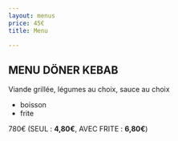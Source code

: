 ```yaml
---
layout: menus
price: 45€
title: Menu

---
```

## MENU DÖNER KEBAB

Viande grillée, légumes au choix, sauce au choix 

  + boisson 
  + frite

780€ (SEUL : __4,80€__, AVEC FRITE : __6,80€__)
